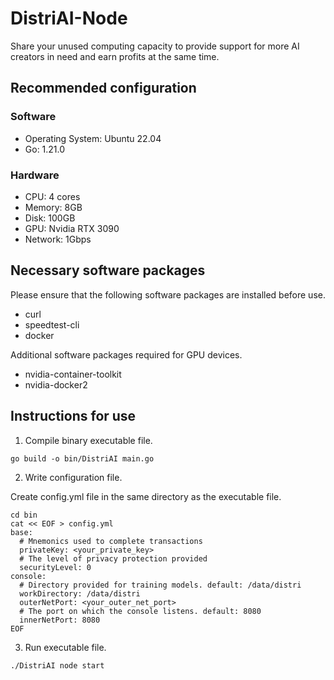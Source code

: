 # DistriAI-Node
Share your unused computing capacity to provide support for more AI creators in need and earn profits at the same time.

## Recommended configuration
### Software
- Operating System: Ubuntu 22.04
- Go: 1.21.0
### Hardware
- CPU: 4 cores
- Memory: 8GB
- Disk: 100GB
- GPU: Nvidia RTX 3090
- Network: 1Gbps

## Necessary software packages
Please ensure that the following software packages are installed before use.

- curl
- speedtest-cli
- docker

Additional software packages required for GPU devices.
- nvidia-container-toolkit
- nvidia-docker2

## Instructions for use
1. Compile binary executable file.

```
go build -o bin/DistriAI main.go
```

2. Write configuration file.

Create config.yml file in the same directory as the executable file.
```
cd bin
cat << EOF > config.yml
base:
  # Mnemonics used to complete transactions
  privateKey: <your_private_key>
  # The level of privacy protection provided
  securityLevel: 0
console:
  # Directory provided for training models. default: /data/distri
  workDirectory: /data/distri
  outerNetPort: <your_outer_net_port>
  # The port on which the console listens. default: 8080
  innerNetPort: 8080
EOF
```

3. Run executable file.

```
./DistriAI node start
```